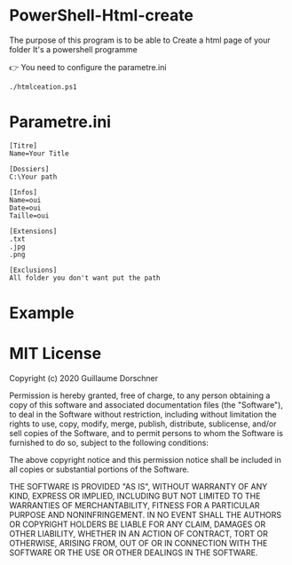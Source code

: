 # PowerShell-Html-create
The purpose of this program is to be able to Create a html page of your folder
It's a powershell programme

👉 You need to configure the parametre.ini

```
./htmlceation.ps1
```

# Parametre.ini
```
[Titre]
Name=Your Title

[Dossiers]
C:\Your path

[Infos]
Name=oui
Date=oui
Taille=oui

[Extensions]
.txt
.jpg
.png

[Exclusions]
All folder you don't want put the path
```
# Example

# MIT License
Copyright (c) 2020 Guillaume Dorschner

Permission is hereby granted, free of charge, to any person obtaining a copy of this software and associated documentation files (the "Software"), to deal in the Software without restriction, including without limitation the rights to use, copy, modify, merge, publish, distribute, sublicense, and/or sell copies of the Software, and to permit persons to whom the Software is furnished to do so, subject to the following conditions:

The above copyright notice and this permission notice shall be included in all copies or substantial portions of the Software.

THE SOFTWARE IS PROVIDED "AS IS", WITHOUT WARRANTY OF ANY KIND, EXPRESS OR IMPLIED, INCLUDING BUT NOT LIMITED TO THE WARRANTIES OF MERCHANTABILITY, FITNESS FOR A PARTICULAR PURPOSE AND NONINFRINGEMENT. IN NO EVENT SHALL THE AUTHORS OR COPYRIGHT HOLDERS BE LIABLE FOR ANY CLAIM, DAMAGES OR OTHER LIABILITY, WHETHER IN AN ACTION OF CONTRACT, TORT OR OTHERWISE, ARISING FROM, OUT OF OR IN CONNECTION WITH THE SOFTWARE OR THE USE OR OTHER DEALINGS IN THE SOFTWARE.
